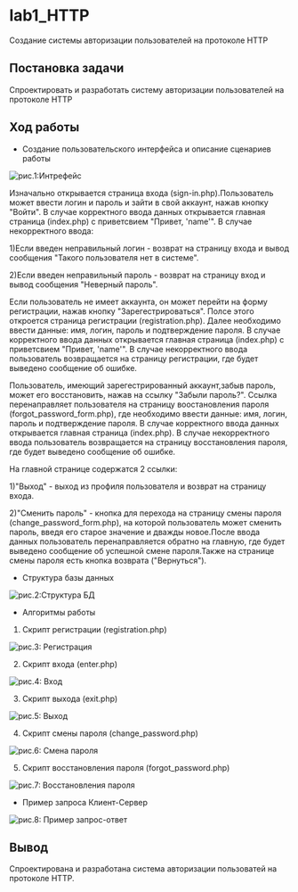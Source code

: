 # lab1_HTTP
Создание системы авторизации пользователей на протоколе HTTP
## Постановка задачи 
Спроектировать и разработать систему авторизации пользователей на протоколе HTTP
## Ход работы 
 - Создание пользовательского интерфейса и описание сценариев работы
 
 ![рис.1:Интрефейс](https://github.com/Daniil-Kazakov1/lab1_HTTP/blob/main/интерфейс.png)

Изначально открывается страница входа (sign-in.php).Пользователь может ввести логин и пароль и зайти в свой аккаунт, нажав кнопку "Войти". В случае корректного ввода данных открывается главная страница (index.php) с приветсвием "Привет, 'name'".
 В случае некорректного ввода: 
 
 1)Если введен неправильный логин - возврат на страницу входа и вывод сообщения "Такого пользователя нет в системе".
 
 2)Если введен неправильный пароль - возврат на страницу вход и вывод сообщения "Неверный пароль".
 
 Если пользователь не имеет аккаунта, он может перейти на форму регистрации, нажав кнопку "Зарегестрироваться". Полсе этого откроется страница регистрации (registration.php). Далее необходимо ввести данные: имя, логин, пароль и подтверждение пароля. В случае корректного ввода данных открывается главная страница (index.php) с приветсвием "Привет, 'name'". В случае некорректного ввода пользователь возвращается на страницу регистрации, где будет выведено сообщение об ошибке.

Пользователь, имеющий зарегестрированный аккаунт,забыв пароль, может его восстановить, нажав на ссылку "Забыли пароль?". Ссылка перенаправляет пользователя на страницу воостановления пароля (forgot_password_form.php), где необходимо ввести данные: имя, логин, пароль и подтверждение пароля.  В случае корректного ввода данных открывается главная страница (index.php). В случае некорректного ввода пользователь возвращается на страницу восстановления пароля, где будет выведено сообщение об ошибке.

На главной странице содержатся 2 ссылки:

1)"Выход" - выход из профиля пользователя и возврат на страницу входа. 

2)"Сменить пароль" - кнопка для перехода на страницу смены пароля (change_password_form.php), на которой пользователь может сменить пароль, введя его старое значение и дважды новое.После ввода данных пользователь перенаправляется обратно на главную, где будет выведено сообщение об успешной смене пароля.Также на странице смены пароля есть кнопка возврата ("Вернуться").  

- Структура базы данных

![рис.2:Структура БД](https://github.com/Daniil-Kazakov1/lab1_HTTP/blob/main/Структура%20БД.png)

- Алгоритмы работы 

1) Скрипт регистрации (registration.php)

![рис.3: Регистрация](https://github.com/Daniil-Kazakov1/lab1_HTTP/blob/main/registration.png)

2) Скрипт входа (enter.php)

![рис.4: Вход](https://github.com/Daniil-Kazakov1/lab1_HTTP/blob/main/enter.png)

3) Скрипт выхода (exit.php)

![рис.5: Выход](https://github.com/Daniil-Kazakov1/lab1_HTTP/blob/main/exit.png)

4) Скрипт смены пароля (change_password.php)

![рис.6: Смена пароля](https://github.com/Daniil-Kazakov1/lab1_HTTP/blob/main/change_password.png)

5) Скрипт восстановления пароля (forgot_password.php)

![рис.7: Восстановления пароля](https://github.com/Daniil-Kazakov1/lab1_HTTP/blob/main/for_got_pass%20(1).png)

- Пример запроса Клиент-Сервер

![рис.8: Пример запрос-ответ](https://github.com/Daniil-Kazakov1/lab1_HTTP/lob/main/change_password.png)

## Вывод

Спроектирована и разработана система авторизации пользоватей на протоколе HTTP. 
